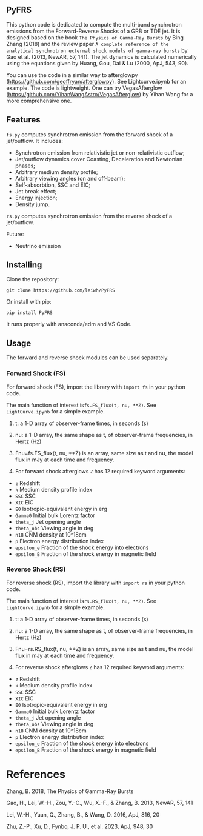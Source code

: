 ## PyFRS
This python code is dedicated to compute the multi-band synchrotron emissions from the Forward-Reverse Shocks of a GRB or TDE jet. It is designed based on the book `The Physics of Gamma-Ray Bursts` by Bing Zhang (2018) and the review paper `A complete reference of the analytical synchrotron external shock models of gamma-ray bursts` by Gao et al. (2013, NewAR, 57, 141). The jet dynamics is calculated numerically using the equations given by Huang, Gou, Dai & Lu (2000, ApJ, 543, 90). 

You can use the code in a similar way to afterglowpy (https://github.com/geoffryan/afterglowpy). See Lightcurve.ipynb for an example. The code is lightweight. One can try VegasAfterglow (https://github.com/YihanWangAstro/VegasAfterglow) by Yihan Wang for a more comprehensive one. 


## Features
`fs.py` computes synchrotron emission from the forward shock of a jet/outflow. It includes:

 - Synchrotron emission from relativistic jet or non-relativistic outflow;
 - Jet/outflow dynamics cover Coasting, Deceleration and Newtonian phases;
 - Arbitrary medium density profile;
 - Arbitrary viewing angles (on and off-beam);
 - Self-absorbtion, SSC and EIC;
 - Jet break effect;
 - Energy injection;
 - Density jump.

`rs.py` computes synchrotron emission from the reverse shock of a jet/outflow.

Future:

 - Neutrino emission


## Installing

Clone the repository:
```
git clone https://github.com/leiwh/PyFRS
```

Or install with pip:
```
pip install PyFRS
```

It runs properly with anaconda/edm and VS Code.

## Usage
The forward and reverse shock modules can be used separately.

### Forward Shock (FS)
For forward shock (FS), import the library with `import fs` in your python code.  

The main function of interest is`fs.FS_flux(t, nu, **Z)`.  See `LightCurve.ipynb` for a simple example.

1. t: a 1-D array of observer-frame times, in seconds (s)
2. nu: a 1-D array, the same shape as t, of observer-frame frequencies, in Hertz (Hz)

3. Fnu=fs.FS_flux(t, nu, **Z) is an array, same size as t and nu, the model flux in mJy at each time and frequency.

4. For forward shock afterglows `Z` has 12 required keyword arguments:

- `z`            Redshift
- `k`            Medium density profile index
- `SSC`          SSC
- `XIC`          EIC
- `E0`           Isotropic-equivalent energy in erg
- `Gamma0`       Initial bulk Lorentz factor
- `theta_j`      Jet opening angle
- `theta_obs`    Viewing angle in deg
- `n18`          CNM density at 10^18cm
- `p`            Electron energy distribution index
- `epsilon_e`    Fraction of the shock energy into electrons
- `epsilon_B`    Fraction of the shock energy in magnetic field


### Reverse Shock (RS)
For reverse shock (RS), import the library with `import rs` in your python code.  

The main function of interest is`rs.RS_flux(t, nu, **Z)`.  See `LightCurve.ipynb` for a simple example.

1. t: a 1-D array of observer-frame times, in seconds (s)
2. nu: a 1-D array, the same shape as t, of observer-frame frequencies, in Hertz (Hz)

3. Fnu=rs.RS_flux(t, nu, **Z) is an array, same size as t and nu, the model flux in mJy at each time and frequency.

4. For reverse shock afterglows `Z` has 12 required keyword arguments:

- `z`            Redshift
- `k`            Medium density profile index
- `SSC`          SSC
- `XIC`          EIC
- `E0`           Isotropic-equivalent energy in erg
- `Gamma0`       Initial bulk Lorentz factor
- `theta_j`      Jet opening angle
- `theta_obs`    Viewing angle in deg
- `n18`          CNM density at 10^18cm
- `p`            Electron energy distribution index
- `epsilon_e`    Fraction of the shock energy into electrons
- `epsilon_B`    Fraction of the shock energy in magnetic field


# References

Zhang, B. 2018, The Physics of Gamma-Ray Bursts

Gao, H., Lei, W.-H., Zou, Y.-C., Wu, X.-F., & Zhang, B. 2013, NewAR, 57, 141

Lei, W.-H., Yuan, Q., Zhang, B., & Wang, D. 2016, ApJ, 816, 20

Zhu, Z.-P., Xu, D., Fynbo, J. P. U., et al. 2023, ApJ, 948, 30